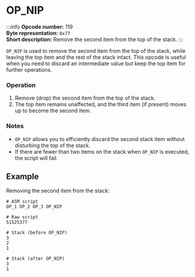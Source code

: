 # OP_NIP

:::info
**Opcode number:** 119  
**Byte representation:** `0x77`  
**Short description:** Remove the second item from the top of the stack.
:::

`OP_NIP` is used to remove the second item from the top of the stack, while leaving the top item and the rest of the stack intact. This opcode is useful when you need to discard an intermediate value but keep the top item for further operations.

### Operation

1. Remove (drop) the second item from the top of the stack.
2. The top item remains unaffected, and the third item (if present) moves up to become the second item.

### Notes

- `OP_NIP` allows you to efficiently discard the second stack item without disturbing the top of the stack.
- If there are fewer than two items on the stack when `OP_NIP` is executed, the script will fail.

## Example
Removing the second item from the stack:

```shell
# ASM script
OP_1 OP_2 OP_3 OP_NIP

# Raw script
51525377

# Stack (before OP_NIP)
3
2
1

# Stack (after OP_NIP)
3
1
```
